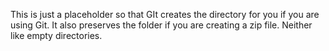 This is just a placeholder so that GIt creates the directory for you if you are using Git. It also preserves the folder if you are creating a zip file. Neither like empty directories.